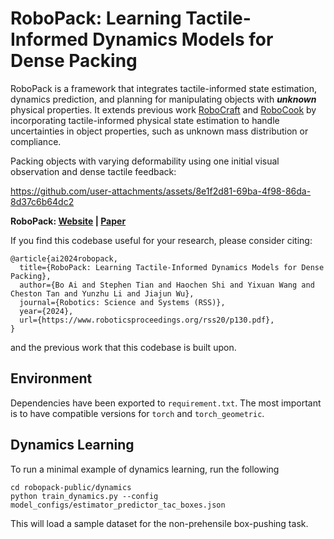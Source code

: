 # RoboPack: Learning Tactile-Informed Dynamics Models for Dense Packing

RoboPack is a framework that integrates tactile-informed state estimation, dynamics prediction, and planning for manipulating objects with ***unknown*** physical properties. It extends previous work [RoboCraft](http://hxu.rocks/robocraft/) and [RoboCook](https://hshi74.github.io/robocook/) by incorporating tactile-informed physical state estimation to handle uncertainties in object properties, such as unknown mass distribution or compliance.

Packing objects with varying deformability using one initial visual observation and dense tactile feedback:

https://github.com/user-attachments/assets/8e1f2d81-69ba-4f98-86da-8d37c6b64dc2

**RoboPack: [Website](https://robo-pack.github.io/) |  [Paper](https://arxiv.org/abs/2407.01418)**

If you find this codebase useful for your research, please consider citing: 
```
@article{ai2024robopack,
  title={RoboPack: Learning Tactile-Informed Dynamics Models for Dense Packing},
  author={Bo Ai and Stephen Tian and Haochen Shi and Yixuan Wang and Cheston Tan and Yunzhu Li and Jiajun Wu},
  journal={Robotics: Science and Systems (RSS)},
  year={2024},
  url={https://www.roboticsproceedings.org/rss20/p130.pdf},
}
```
and the previous work that this codebase is built upon. 

## Environment
Dependencies have been exported to `requirement.txt`. The most important is to have compatible versions for `torch` and `torch_geometric`. 

## Dynamics Learning
To run a minimal example of dynamics learning, run the following
```angular2html
cd robopack-public/dynamics
python train_dynamics.py --config model_configs/estimator_predictor_tac_boxes.json
```
This will load a sample dataset for the non-prehensile box-pushing task.

